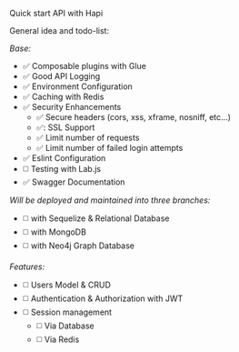 Quick start API with Hapi

General idea and todo-list:

*Base:*
* :white_check_mark: Composable plugins with Glue
* :white_check_mark: Good API Logging
* :white_check_mark: Environment Configuration
* :white_check_mark: Caching with Redis
* :white_check_mark: Security Enhancements
  - :white_check_mark: Secure headers (cors, xss, xframe, nosniff, etc...)
  - :white_check_mark:: SSL Support
  - :white_check_mark: Limit number of requests
  - :white_check_mark: Limit number of failed login attempts
* :white_check_mark: Eslint Configuration
* :white_medium_square: Testing with Lab.js
* :white_check_mark: Swagger Documentation

*Will be deployed and maintained into three branches:*
* :white_medium_square: with Sequelize & Relational Database
* :white_medium_square: with MongoDB
* :white_medium_square: with Neo4j Graph Database

*Features:*
* :white_medium_square: Users Model & CRUD
* :white_medium_square: Authentication & Authorization with JWT
* :white_medium_square: Session management
  - :white_medium_square: Via Database
  - :white_medium_square: Via Redis
